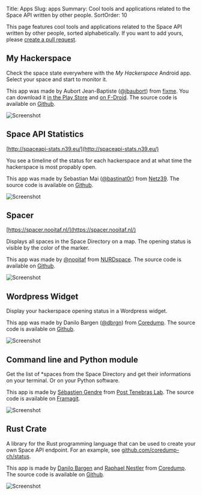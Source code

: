 Title: Apps
Slug: apps
Summary: Cool tools and applications related to the Space API written by other people.
SortOrder: 10

This page features cool tools and applications related to the Space API written
by other people, sorted alphabetically. If you want to add yours, please
[create a pull
request](https://github.com/spaceapi/website/blob/master/content/pages/apps.md).

## My Hackerspace

Check the space state everywhere with the *My Hackerspace* Android app. Select
your space and start to monitor it.

This app was made by Aubort Jean-Baptiste
([@jbaubort](https://twitter.com/jbaubort)) from [fixme](https://fixme.ch/).
You can download it [in the Play
Store](https://play.google.com/store/apps/details?id=ch.fixme.status) and [on
F-Droid](https://f-droid.org/repository/browse/?fdfilter=hackerspace&fdid=ch.fixme.status).
The source code is available on
[Github](https://github.com/fixme-lausanne/MyHackerspace).

![Screenshot](/img/app-my-hackerspace.png)

## Space API Statistics

[http://spaceapi-stats.n39.eu/](http://spaceapi-stats.n39.eu/)

You see a timeline of the status for each hackerspace and at what time the
hackerspace is most propably open.

This app was made by Sebastian Mai
([@bastinat0r](https://twitter.com/bastinat0r)) from
[Netz39](http://www.netz39.de/). The source code is available on
[Github](https://github.com/bastinat0r/Spaceapi_Visualisation).

![Screenshot](/img/app-statistics.png)

## Spacer

[https://spacer.nooitaf.nl/](https://spacer.nooitaf.nl/)

Displays all spaces in the Space Directory on a map. The opening status is
visible by the color of the marker.

This app was made by [@nooitaf](https://github.com/nooitaf) from
[NURDspace](https://nurdspace.nl/). The source code is available on
[Github](https://github.com/nooitaf/spacer).

![Screenshot](/img/app-spacer.png)

## Wordpress Widget

Display your hackerspace opening status in a Wordpress widget.

This app was made by Danilo Bargen ([@dbrgn](https://twitter.com/dbrgn)) from
[Coredump](https://www.coredump.ch/). The source code is available on
[Github](https://github.com/spaceapi-community/spaceapi-wp-widget).

![Screenshot](/img/app-wp-widget.png)

## Command line and Python module

Get the list of \*spaces from the Space Directory and get their informations on your terminal.
Or on your Python software.

This app is made by [Sébastien Gendre](https://k-7.ch/) from 
[Post Tenebras Lab](https://www.posttenebraslab.ch/). The source code is available on
[Framagit](https://framagit.org/SebGen/spacedirectory).

![Screenshot](/img/python-spacedirectory.png)

## Rust Crate

A library for the Rust programming language that can be used to create your own
Space API endpoint. For an example, see
[github.com/coredump-ch/status](https://github.com/coredump-ch/status).

This app is made by [Danilo Bargen](https://twitter.com/dbrgn) and [Raphael
Nestler](https://twitter.com/rnstlr) from [Coredump](https://www.coredump.ch/).
The source code is available on
[Github](https://github.com/spaceapi-community/spaceapi-server-rs).

![Screenshot](/img/rust-crate.png)

